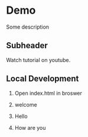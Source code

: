 # Demo

Some description

## Subheader

Watch tutorial on youtube.

## Local Development

1. Open index.html in broswer
2. welcome

3. Hello
4. How are you
